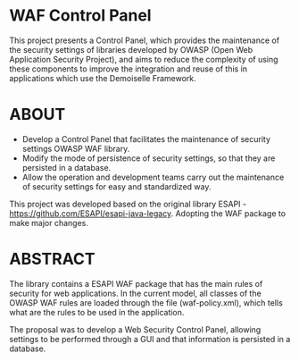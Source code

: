 # WAF Control Panel
This project presents a Control Panel, which provides the maintenance of the security settings of libraries developed by OWASP (Open Web Application Security Project), and aims to reduce the complexity of using these components to improve the integration and reuse of this in applications which use the Demoiselle Framework.

# ABOUT
- Develop a Control Panel that facilitates the maintenance of security settings OWASP WAF library.
- Modify the mode of persistence of security settings, so that they are persisted in a database.
- Allow the operation and development teams carry out the maintenance of security settings for easy and standardized way.

This project was developed based on the original library ESAPI - https://github.com/ESAPI/esapi-java-legacy. Adopting the WAF package to make major changes.

# ABSTRACT
The library contains a ESAPI WAF package that has the main rules of security for web applications. In the current model, all classes of the OWASP WAF rules are loaded through the file (waf-policy.xml), which tells what are the rules to be used in the application.

The proposal was to develop a Web Security Control Panel, allowing settings to be performed through a GUI and that information is persisted in a database.
